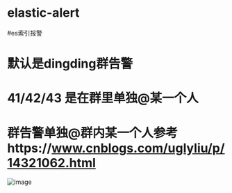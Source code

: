 # elastic-alert
#es索引报警
# 默认是dingding群告警
# 41/42/43 是在群里单独@某一个人
# 群告警单独@群内某一个人参考https://www.cnblogs.com/uglyliu/p/14321062.html
![image](https://user-images.githubusercontent.com/39818267/158124990-218618cb-1fdf-4876-ab31-d04e04bcc55e.png)


